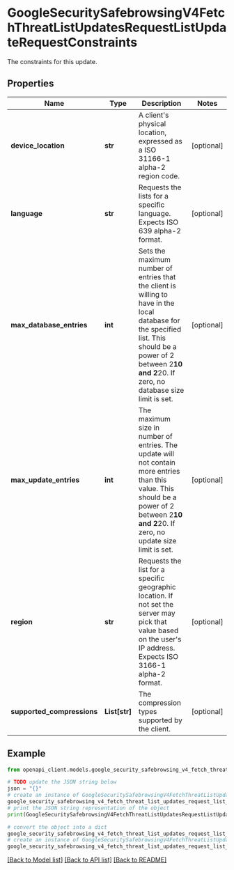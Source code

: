 # GoogleSecuritySafebrowsingV4FetchThreatListUpdatesRequestListUpdateRequestConstraints

The constraints for this update.

## Properties

Name | Type | Description | Notes
------------ | ------------- | ------------- | -------------
**device_location** | **str** | A client&#39;s physical location, expressed as a ISO 31166-1 alpha-2 region code. | [optional] 
**language** | **str** | Requests the lists for a specific language. Expects ISO 639 alpha-2 format. | [optional] 
**max_database_entries** | **int** | Sets the maximum number of entries that the client is willing to have in the local database for the specified list. This should be a power of 2 between 2**10 and 2**20. If zero, no database size limit is set. | [optional] 
**max_update_entries** | **int** | The maximum size in number of entries. The update will not contain more entries than this value. This should be a power of 2 between 2**10 and 2**20. If zero, no update size limit is set. | [optional] 
**region** | **str** | Requests the list for a specific geographic location. If not set the server may pick that value based on the user&#39;s IP address. Expects ISO 3166-1 alpha-2 format. | [optional] 
**supported_compressions** | **List[str]** | The compression types supported by the client. | [optional] 

## Example

```python
from openapi_client.models.google_security_safebrowsing_v4_fetch_threat_list_updates_request_list_update_request_constraints import GoogleSecuritySafebrowsingV4FetchThreatListUpdatesRequestListUpdateRequestConstraints

# TODO update the JSON string below
json = "{}"
# create an instance of GoogleSecuritySafebrowsingV4FetchThreatListUpdatesRequestListUpdateRequestConstraints from a JSON string
google_security_safebrowsing_v4_fetch_threat_list_updates_request_list_update_request_constraints_instance = GoogleSecuritySafebrowsingV4FetchThreatListUpdatesRequestListUpdateRequestConstraints.from_json(json)
# print the JSON string representation of the object
print(GoogleSecuritySafebrowsingV4FetchThreatListUpdatesRequestListUpdateRequestConstraints.to_json())

# convert the object into a dict
google_security_safebrowsing_v4_fetch_threat_list_updates_request_list_update_request_constraints_dict = google_security_safebrowsing_v4_fetch_threat_list_updates_request_list_update_request_constraints_instance.to_dict()
# create an instance of GoogleSecuritySafebrowsingV4FetchThreatListUpdatesRequestListUpdateRequestConstraints from a dict
google_security_safebrowsing_v4_fetch_threat_list_updates_request_list_update_request_constraints_from_dict = GoogleSecuritySafebrowsingV4FetchThreatListUpdatesRequestListUpdateRequestConstraints.from_dict(google_security_safebrowsing_v4_fetch_threat_list_updates_request_list_update_request_constraints_dict)
```
[[Back to Model list]](../README.md#documentation-for-models) [[Back to API list]](../README.md#documentation-for-api-endpoints) [[Back to README]](../README.md)


